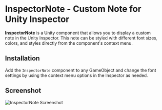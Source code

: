 # InspectorNote - Custom Note for Unity Inspector

**InspectorNote** is a Unity component that allows you to display a custom note in the Unity Inspector. This note can be styled with different font sizes, colors, and styles directly from the component's context menu.

## Installation
Add the `InspectorNote` component to any GameObject and change the font settings by using the context menu options in the Inspector as needed.

## Screenshot
![InspectorNote Screenshot](https://i.ibb.co/f2yPFtP/Screenshot.png)
